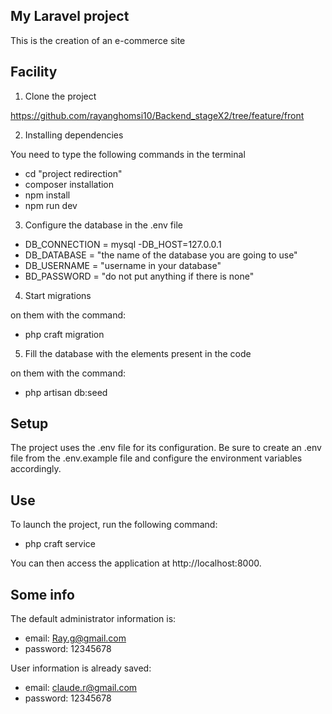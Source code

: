 ## My Laravel project

This is the creation of an e-commerce site


## Facility

1. Clone the project

https://github.com/rayanghomsi10/Backend_stageX2/tree/feature/front

2. Installing dependencies

You need to type the following commands in the terminal

- cd "project redirection"
- composer installation
- npm install
- npm run dev

3. Configure the database in the .env file

- DB_CONNECTION = mysql
  -DB_HOST=127.0.0.1
- DB_DATABASE = "the name of the database you are going to use"
- DB_USERNAME = "username in your database"
- BD_PASSWORD = "do not put anything if there is none"

4. Start migrations

on them with the command:

- php craft migration

5. Fill the database with the elements present in the code

on them with the command:

- php artisan db:seed

## Setup

The project uses the .env file for its configuration. Be sure to create an .env file from the .env.example file and configure the environment variables accordingly.

## Use

To launch the project, run the following command:

- php craft service

You can then access the application at http://localhost:8000.

## Some info

The default administrator information is:
- email: Ray.g@gmail.com
- password: 12345678

User information is already saved:
- email: claude.r@gmail.com
- password: 12345678
